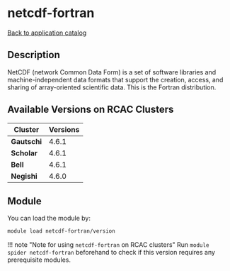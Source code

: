 # netcdf-fortran

[Back to application catalog](../app_catalog.md)

## Description
NetCDF (network Common Data Form) is a set of software libraries and machine-independent data formats that support the creation, access, and sharing of array-oriented scientific data. This is the Fortran distribution.

## Available Versions on RCAC Clusters
|Cluster|Versions|
|---|---|
|**Gautschi**|4.6.1|
|**Scholar**|4.6.1|
|**Bell**|4.6.1|
|**Negishi**|4.6.0|

## Module
You can load the module by:

```bash
module load netcdf-fortran/version
```

!!! note "Note for using `netcdf-fortran` on RCAC clusters"
    Run `module spider netcdf-fortran` beforehand to check if this version requires any prerequisite modules.
